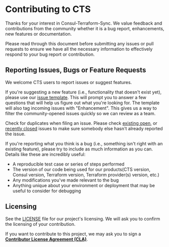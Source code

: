 # Contributing to CTS

Thanks for your interest in Consul-Terraform-Sync. We value feedback and contributions from the community whether it is a bug report, enhancements, new features or documentation.

Please read through this document before submitting any issues or pull requests to ensure we have all the necessary 
information to effectively respond to your bug report or contribution.


## Reporting Issues, Bugs or Feature Requests

We welcome CTS users to report issues or suggest features.

If you're suggesting a new feature (i.e., functionality that doesn't exist yet), please use our [issue template](https://github.com/hashicorp/consul-terraform-sync/issues/new?assignees=&labels=&template=feature_request.md).  This will prompt you to answer a few questions that will help us figure out what you're looking for.  The template will also tag incoming issues with "Enhancement".  This gives us a way to filter the community-opened issues quickly so we can review as a team.

Check for duplicates when filing an issue. Please check [existing open](https://github.com/hashicorp/consul-terraform-sync/issues), or [recently closed](https://github.com/hashicorp/consul-terraform-sync/issues?q=is%3Aissue+is%3Aclosed) issues to make sure somebody else hasn't already reported the issue. 


If you're reporting what you think is a bug (i.e., something isn't right with an existing feature), please try to include as much information as you can. Details like these are incredibly useful:

* A reproducible test case or series of steps performed
* The version of our code being used for our products(CTS version, Consul version, Terraform version, Terraform provider(s) version, etc.)
* Any modifications you've made relevant to the bug
* Anything unique about your environment or deployment that may be useful to consider for debugging


## Licensing

See the [LICENSE](https://github.com/hashicorp/consul-terraform-sync/blob/master/LICENSE) file for our project's licensing. We will ask you to confirm the licensing of your contribution.

If you want to contribute to this project, we may ask you to sign a **[Contributor License Agreement (CLA)](https://www.hashicorp.com/cla)**.
